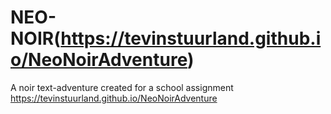 # NEO-NOIR(https://tevinstuurland.github.io/NeoNoirAdventure)
A noir text-adventure created for a school assignment
https://tevinstuurland.github.io/NeoNoirAdventure